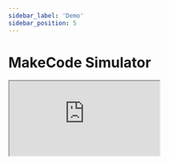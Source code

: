 ```yaml
---
sidebar_label: 'Demo'
sidebar_position: 5
---
```


# MakeCode Simulator

<div class="frame-div">
    <iframe class="frame" src="https://arcade.makecode.com/---run?id=_ay47z3Yy0TrT"></iframe>
</div>